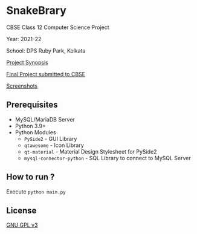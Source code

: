 # SnakeBrary

CBSE Class 12 Computer Science Project

Year: 2021-22

School: DPS Ruby Park, Kolkata

[Project Synopsis](https://raw.githubusercontent.com/rnayabed/SnakeBrary/master/docs/synopsis.pdf)

[Final Project submitted to CBSE](https://raw.githubusercontent.com/rnayabed/SnakeBrary/master/docs/project.pdf)

[Screenshots](https://github.com/rnayabed/SnakeBrary/blob/master/screenshots/README.md)

## Prerequisites

* MySQL/MariaDB Server
* Python 3.9+
* Python Modules
    * `PySide2` - GUI Library
    * `qtawesome` - Icon Library
    * `qt-material` - Material Design Stylesheet for PySide2
    * `mysql-connector-python` - SQL Library to connect to MySQL Server

## How to run ?

Execute `python main.py`

## License

[GNU GPL v3](https://github.com/rnayabed/SnakeBrary/blob/master/LICENSE)
